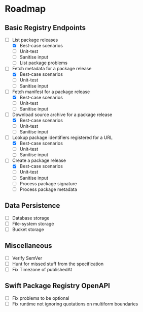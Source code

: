 # Roadmap

## Basic Registry Endpoints

- [ ] List package releases
  - [x] Best-case scenarios
  - [ ] Unit-test
  - [ ] Sanitise input
  - [ ] List package problems
- [ ] Fetch metadata for a package release
  - [x] Best-case scenarios
  - [ ] Unit-test
  - [ ] Sanitise input
- [ ] Fetch manifest for a package release
  - [x] Best-case scenarios
  - [ ] Unit-test
  - [ ] Sanitise input
- [ ] Download source archive for a package release
  - [x] Best-case scenarios
  - [ ] Unit-test
  - [ ] Sanitise input
- [ ] Lookup package identifiers registered for a URL
  - [x] Best-case scenarios
  - [ ] Unit-test
  - [ ] Sanitise input
- [ ] Create a package release
  - [x] Best-case scenarios
  - [ ] Unit-test
  - [ ] Sanitise input
  - [ ] Process package signature
  - [ ] Process package metadata

## Data Persistence

- [ ] Database storage
- [ ] File-system storage
- [ ] Bucket storage

## Miscellaneous

- [ ] Verify SemVer
- [ ] Hunt for missed stuff from the specification
- [ ] Fix Timezone of publishedAt

## Swift Package Registry OpenAPI

- [ ] Fix problems to be optional
- [ ] Fix runtime not ignoring quotations on multiform boundaries
